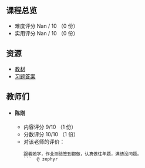 ## 课程总览  
- 难度评分 Nan / 10 （0 份）  
- 实用评分 Nan / 10 （0 份）  

## 资源  
- [教材](https://file.uhsea.com/2403/5a5a045ad2802e71a252a0668c4c3e8eGW.pdf)
- [习题答案](https://file.uhsea.com/2403/edf1e58d56d1c1b9dde5c9a4a77534d05S.pdf)

## 教师们  
- #### 陈刚  
  - 内容评分 9/10 （1 份）  
  - 分数评分 10/10 （1 份）  
  - 对该老师的评价：  
    ```
    跟着她学，作业测验签到都做，认真做往年题，满绩没问题。
    ```  @ zephyr